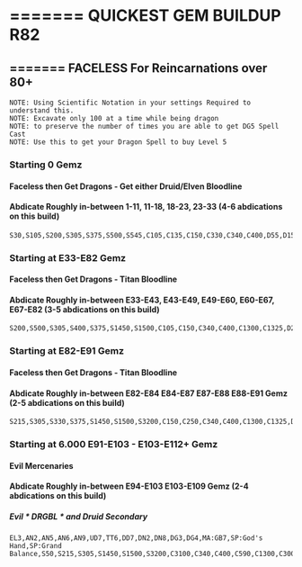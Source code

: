 # ======= QUICKEST GEM BUILDUP R82
## ======= FACELESS  For Reincarnations over 80+
    NOTE: Using Scientific Notation in your settings Required to understand this.
    NOTE: Excavate only 100 at a time while being dragon
    NOTE: to preserve the number of times you are able to get DG5 Spell Cast
    NOTE: Use this to get your Dragon Spell to buy Level 5

### Starting 0 Gemz
#### Faceless then Get Dragons - Get either Druid/Elven Bloodline
#### Abdicate Roughly in-between 1-11, 11-18, 18-23, 23-33  (4-6 abdications on this build)
    S30,S105,S200,S305,S375,S500,S545,C105,C135,C150,C330,C340,C400,D55,D150,D200,D250,D290,D320,D330,E30,E135,E145,E320,E400,E480,A120,A150,A270,A305,A400,A545,W180,W275,W290,W320,W330,W400

### Starting at E33-E82 Gemz
#### Faceless then Get Dragons - Titan Bloodline
#### Abdicate Roughly in-between E33-E43, E43-E49, E49-E60, E60-E67, E67-E82  (3-5 abdications on this build)
    S200,S500,S305,S400,S375,S1450,S1500,C105,C150,C340,C400,C1300,C1325,D260,D290,D320,D330,D1125,D150,D200,E135,E145,E320,E400,E1225,E1425,A545,A120,A150,A270,A305,A400,W180,W275,W290,W400,W1275,W1375

### Starting at E82-E91 Gemz
#### Faceless then Get Dragons - Titan Bloodline
#### Abdicate Roughly in-between E82-E84 E84-E87 E87-E88 E88-E91 Gemz (2-5 abdications on this build)
    S215,S305,S330,S375,S1450,S1500,S3200,C150,C250,C340,C400,C1300,C1325,D260,D290,D320,D330,D1125,D1275,D1375,E135,E145,E320,E400,E1225,E1425,A105,A120,A150,A270,A305,A400,W180,W275,W400,W1275,W1375,W1400

### Starting at 6.000 E91-E103 - E103-E112+ Gemz
#### Evil Mercenaries
#### Abdicate Roughly in-between E94-E103 E103-E109 Gemz (2-4 abdications on this build)
##### Evil * DRGBL * and Druid Secondary
    EL3,AN2,AN5,AN6,AN9,UD7,TT6,DD7,DN2,DN8,DG3,DG4,MA:GB7,SP:God's Hand,SP:Grand Balance,S50,S215,S305,S1450,S1500,S3200,C3100,C340,C400,C590,C1300,C3000,D25,D275,D290,D1275,D1375,D2775,E10,E135,E230,E1225,E3250,E3300,A120,A150,A305,A410,A1500,A2950,W1400,W205,W400,W525,W3050,W3150
